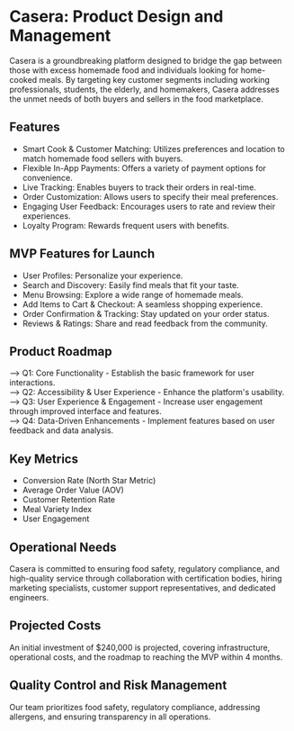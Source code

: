# Casera: Product Design and Management

Casera is a groundbreaking platform designed to bridge the gap between those with excess homemade food and individuals looking for home-cooked meals. By targeting key customer segments including working professionals, students, the elderly, and homemakers, Casera addresses the unmet needs of both buyers and sellers in the food marketplace.

## Features
* Smart Cook & Customer Matching: Utilizes preferences and location to match homemade food sellers with buyers.  
* Flexible In-App Payments: Offers a variety of payment options for convenience.  
* Live Tracking: Enables buyers to track their orders in real-time.  
* Order Customization: Allows users to specify their meal preferences.  
* Engaging User Feedback: Encourages users to rate and review their experiences.  
* Loyalty Program: Rewards frequent users with benefits.  

## MVP Features for Launch
* User Profiles: Personalize your experience.  
* Search and Discovery: Easily find meals that fit your taste.  
* Menu Browsing: Explore a wide range of homemade meals.  
* Add Items to Cart & Checkout: A seamless shopping experience.  
* Order Confirmation & Tracking: Stay updated on your order status.  
* Reviews & Ratings: Share and read feedback from the community.  

## Product Roadmap
--> Q1: Core Functionality - Establish the basic framework for user interactions.  
--> Q2: Accessibility & User Experience - Enhance the platform's usability.  
--> Q3: User Experience & Engagement - Increase user engagement through improved interface and features.  
--> Q4: Data-Driven Enhancements - Implement features based on user feedback and data analysis.  

## Key Metrics
* Conversion Rate (North Star Metric)  
* Average Order Value (AOV)  
* Customer Retention Rate  
* Meal Variety Index  
* User Engagement  

## Operational Needs
Casera is committed to ensuring food safety, regulatory compliance, and high-quality service through collaboration with certification bodies, hiring marketing specialists, customer support representatives, and dedicated engineers.

## Projected Costs
An initial investment of $240,000 is projected, covering infrastructure, operational costs, and the roadmap to reaching the MVP within 4 months.

## Quality Control and Risk Management
Our team prioritizes food safety, regulatory compliance, addressing allergens, and ensuring transparency in all operations.

